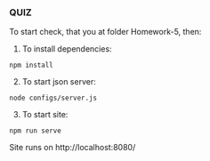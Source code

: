 ### QUIZ 

To start check, that you at folder Homework-5, then:

1. To install dependencies:
```
npm install
```

2. To start json server:
```
node configs/server.js
```

3. To start site:
```
npm run serve
```

Site runs on http://localhost:8080/
